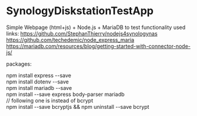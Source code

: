 # SynologyDiskstationTestApp
Simple Webpage (html+js) + Node.js + MariaDB to test functionality
used links:
https://github.com/StephanThierry/nodejs4synologynas
https://github.com/techedemic/node_express_maria
https://mariadb.com/resources/blog/getting-started-with-connector-node-js/


packages:

npm install express --save  
npm install dotenv --save  
npm install mariadb --save  
npm install --save express body-parser mariadb  
// following one is instead of bcrypt  
npm install --save bcryptjs && npm uninstall --save bcrypt  
